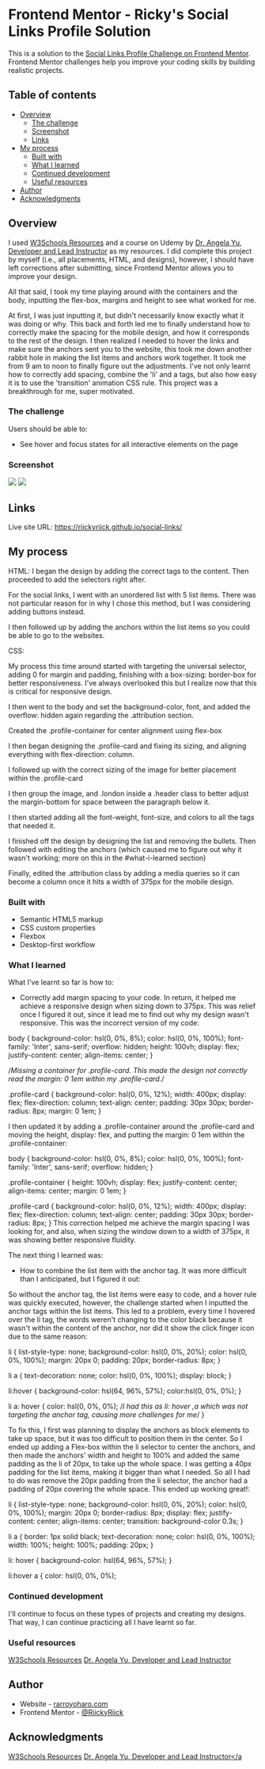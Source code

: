 # Frontend Mentor - Ricky's Social Links Profile Solution

This is a solution to the [Social Links Profile Challenge on Frontend Mentor](https://www.frontendmentor.io/challenges/social-links-profile-UG32l9m6dQ). Frontend Mentor challenges help you improve your coding skills by building realistic projects. 

## Table of contents

- [Overview](#overview)
  - [The challenge](#the-challenge)
  - [Screenshot](#screenshot)
  - [Links](#links)
- [My process](#my-process)
  - [Built with](#built-with)
  - [What I learned](#what-i-learned)
  - [Continued development](#continued-development)
  - [Useful resources](#useful-resources)
- [Author](#author)
- [Acknowledgments](#acknowledgments)

## Overview
I used <a href="https://www.w3schools.com/" target="_blank">W3Schools Resources</a> and a course on Udemy by <a href="https://www.udemy.com/user/4b4368a3-b5c8-4529-aa65-2056ec31f37e/" target="_blank">Dr. Angela Yu, Developer and Lead Instructor</a> as my resources. I did complete this project by myself (i.e., all placements, HTML, and designs), however, I should have left corrections after submitting, since Frontend Mentor allows you to improve your design. 

All that said, I took my time playing around with the containers and the body, inputting the flex-box, margins and height to see what worked for me.

At first, I was just inputting it, but didn't necessarily know exactly what it was doing or why. This back and forth led me to finally understand how to correctly make the spacing for the mobile design, and how it corresponds to the rest of the design. I then realized I needed to hover the links and make sure the anchors sent you to the website, this took me down another rabbit hole in making the list items and anchors work together. It took me from 9 am to noon to finally figure out the adjustments. I've not only learnt how to correctly add spacing, combine the 'li' and a tags, but also how easy it is to use the 'transition' animation CSS rule. This project was a breakthrough for me, super motivated. 

### The challenge

Users should be able to:

- See hover and focus states for all interactive elements on the page

### Screenshot

<img src="./Desktop Social Links Design.png"/>
<img src="./Mobile Social Links Design.png"/>

## Links

Live site URL: https://riickyriick.github.io/social-links/

## My process

HTML:
I began the design by adding the correct tags to the content. Then proceeded to add the selectors right after. 

For the social links, I went with an unordered list with 5 list items. There was not particular reason for in why I chose this method, but I was considering adding buttons instead. 

I then followed up by adding the anchors within the list items so you could be able to go to the websites. 

CSS: 

My process this time around started with targeting the universal selector, adding 0 for margin and padding, finishing with a box-sizing: border-box for better responsiveness. I've always overlooked this but I realize now that this is critical for responsive design. 

I then went to the body and set the background-color, font, and added the overflow: hidden again regarding the .attribution section.

Created the .profile-container for center alignment using flex-box

I then began designing the .profile-card and fixing its sizing, and aligning everything with flex-direction: column.  

I followed up with the correct sizing of the image for better placement within the .profile-card

I then group the image, and .london inside a .header class to better adjust the margin-bottom for space between the paragraph below it.

I then started adding all the font-weight, font-size, and colors to all the tags that needed it. 

I finished off the design by designing the list and removing the bullets. Then followed with editing the anchors (which caused me to figure out why it wasn't working; more on this in the #what-i-learned section)

Finally, edited the .attribution class by adding a media queries so it can become a column once it hits a width of 375px for the mobile design. 



### Built with

- Semantic HTML5 markup
- CSS custom properties
- Flexbox
- Desktop-first workflow

### What I learned

What I've learnt so far is how to:

- Correctly add margin spacing to your code. In return, it helped me achieve a responsive design when sizing down to 375px. 
This was relief once I figured it out, since it lead me to find out why my design wasn't responsive. This was the incorrect version of my code:

body {
    background-color: hsl(0, 0%, 8%);
    color: hsl(0, 0%, 100%);
    font-family: 'Inter', sans-serif;
    overflow: hidden;
    height: 100vh;
    display: flex;
    justify-content: center;
    align-items: center;
}

/*Missing a container for .profile-card. This made the design not correctly read the margin: 0 1em within my .profile-card.*/

.profile-card {
    background-color: hsl(0, 0%, 12%);
    width: 400px;
    display: flex;
    flex-direction: column;
    text-align: center;
    padding: 30px 30px;
    border-radius: 8px;
    margin: 0 1em;
}

I then updated it by adding a .profile-container around the 
.profile-card and moving the height, display: flex, and putting the margin: 0 1em within the .profile-container:

body {
    background-color: hsl(0, 0%, 8%);
    color: hsl(0, 0%, 100%);
    font-family: 'Inter', sans-serif;
    overflow: hidden;
}

.profile-container {
    height: 100vh;
    display: flex;
    justify-content: center;
    align-items: center;
    margin: 0 1em;
}

.profile-card {
    background-color: hsl(0, 0%, 12%);
    width: 400px;
    display: flex;
    flex-direction: column;
    text-align: center;
    padding: 30px 30px;
    border-radius: 8px;
}
This correction helped me achieve the margin spacing I was looking for, and also, when sizing the window down to a width of 375px, it was showing better responsive fluidity. 


The next thing I learned was: 

- How to combine the list item with the anchor tag. It was more difficult than I anticipated, but I figured it out: 

So without the anchor tag, the list items were easy to code, and a hover rule was quickly executed, however, the challenge started when I inputted the anchor tags within the list items.
This led to a problem, every time I hovered over the li tag, the words weren't changing to the color black because it wasn't within the content of the anchor, nor did it show the click finger icon due to the same reason:


li {
    list-style-type: none;
    background-color: hsl(0, 0%, 20%);
    color: hsl(0, 0%, 100%);
    margin: 20px 0;
    padding: 20px;
    border-radius: 8px;
}

li a {
    text-decoration: none;
    color: hsl(0, 0%, 100%);
    display: block;
}

li:hover {
    background-color: hsl(64, 96%, 57%);
    color:hsl(0, 0%, 0%);
}

li a: hover {
    color: hsl(0, 0%, 0%); /*I had this as li: hover ,a which was not targeting the anchor tag, causing more challenges for me*/
}

To fix this, I first was planning to display the anchors as block elements to take up space, but it was too difficult to position them in the center. So I ended up adding a Flex-box within the li selector to center the anchors, and then made the anchors' width and height to 100% and added the same padding as the li of 20px, to take up the whole space. I was getting a 40px padding for the list items, making it bigger than what I needed. So all I had to do was remove the 20px padding from the li selector, the anchor had a padding of 20px covering the whole space. This ended up working great!:

li {
    list-style-type: none;
    background-color: hsl(0, 0%, 20%);
    color: hsl(0, 0%, 100%);
    margin: 20px 0;
    border-radius: 8px;
    display: flex;
    justify-content: center;
    align-items: center;
    transition: background-color 0.3s;
}

li a {
    border: 1px solid black;
    text-decoration: none;
    color: hsl(0, 0%, 100%);
    width: 100%;
    height: 100%;
    padding: 20px;
}

li: hover {
    background-color: hsl(64, 96%, 57%);
}

li:hover a {
    color: hsl(0, 0%, 0%);



### Continued development

I'll continue to focus on these types of projects and creating my designs. That way, I can continue practicing all I have learnt so far. 

### Useful resources

<a href="https://www.w3schools.com/" target="_blank">W3Schools Resources</a>
<a href="https://www.udemy.com/user/4b4368a3-b5c8-4529-aa65-2056ec31f37e/" target="_blank">Dr. Angela Yu, Developer and Lead Instructor</a>

## Author

- Website - <a href="https://rarroyoharo.com" target="_blank">rarroyoharo.com</a>
- Frontend Mentor - <a href="https://www.frontendmentor.io/profile/RiickyRiick" target="_blank">@RiickyRiick</a>


## Acknowledgments

<a href="https://www.w3schools.com/" target="_blank">W3Schools Resources</a>
<a href="https://www.udemy.com/user/4b4368a3-b5c8-4529-aa65-2056ec31f37e/" target="_blank">Dr. Angela Yu, Developer and Lead Instructor</a
